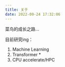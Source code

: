 ```yaml
---
title: 关于
date: 2022-09-24 17:32:06
---
```


菜鸟的成长之路...

目前研究ing：
1. Machine Learning
2. Transformer * 
3. CPU accelerate/HPC